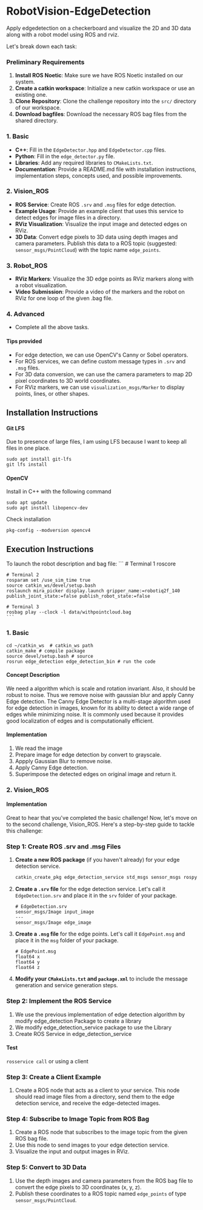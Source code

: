 # RobotVision-EdgeDetection
Apply edgedetection on a checkerboard and visualize the 2D and 3D data along with a robot model using ROS and rviz.

Let's break down each task:

### Preliminary Requirements
1. **Install ROS Noetic**: Make sure we have ROS Noetic installed on our system.
2. **Create a catkin workspace**: Initialize a new catkin workspace or use an existing one.
3. **Clone Repository**: Clone the challenge repository into the `src/` directory of our workspace.
4. **Download bagfiles**: Download the necessary ROS bag files from the shared directory.

### 1. Basic
- **C++**: Fill in the `EdgeDetector.hpp` and `EdgeDetector.cpp` files.
- **Python**: Fill in the `edge_detector.py` file.
- **Libraries**: Add any required libraries to `CMakeLists.txt`.
- **Documentation**: Provide a README.md file with installation instructions, implementation steps, concepts used, and possible improvements.

### 2. Vision_ROS
- **ROS Service**: Create ROS `.srv` and `.msg` files for edge detection.
- **Example Usage**: Provide an example client that uses this service to detect edges for image files in a directory.
- **RViz Visualization**: Visualize the input image and detected edges on RViz.
- **3D Data**: Convert edge pixels to 3D data using depth images and camera parameters. Publish this data to a ROS topic (suggested: `sensor_msgs/PointCloud`) with the topic name `edge_points`.

### 3. Robot_ROS
- **RViz Markers**: Visualize the 3D edge points as RViz markers along with a robot visualization.
- **Video Submission**: Provide a video of the markers and the robot on RViz for one loop of the given .bag file.

### 4. Advanced
- Complete all the above tasks.

#### Tips provided
- For edge detection, we can use OpenCV's Canny or Sobel operators.
- For ROS services, we can define custom message types in `.srv` and `.msg` files.
- For 3D data conversion, we can use the camera parameters to map 2D pixel coordinates to 3D world coordinates.
- For RViz markers, we can use `visualization_msgs/Marker` to display points, lines, or other shapes.


## Installation Instructions

#### Git LFS 
Due to presence of large files, I am using LFS because I want to keep all files in one place.
```
sudo apt install git-lfs
git lfs install
```


#### OpenCV
Install in C++ with the following command
```
sudo apt update
sudo apt install libopencv-dev
```

Check installation
```
pkg-config --modversion opencv4
```

## Execution Instructions

To launch the robot description and bag file:
    ```
    # Terminal 1
    roscore

    # Terminal 2
    rosparam set /use_sim_time true
    source catkin_ws/devel/setup.bash
    roslaunch mira_picker display.launch gripper_name:=robotiq2f_140 publish_joint_state:=false publish_robot_state:=false

    # Terminal 3
    rosbag play --clock -l data/withpointcloud.bag
    ```

### 1. Basic

```
cd ~/catkin_ws  # catkin_ws path
catkin_make # compile package
source devel/setup.bash # source
rosrun edge_detection edge_detection_bin # run the code
```

#### Concept Description
We need a algorithm which is scale and rotation invariant. Also, it should be robust to noise.
Thus we remove noise with gaussian blur and apply Canny Edge detection. The Canny Edge Detector is a multi-stage algorithm used for edge detection in images, 
known for its ability to detect a wide range of edges while minimizing noise. It is commonly used because it provides good localization of edges and is computationally efficient.

#### Implementation 
1. We read the image
2. Prepare image for edge detection by convert to grayscale.
3. Appply Gaussian Blur to remove noise.
4. Apply Canny Edge detection.
5. Superimpose the detected edges on original image and return it.

###  2. Vision_ROS

#### Implementation
<!-- 1. Create a new ROS package called  'edge_detection_service'

catkin_create_pkg edge_detection_service std_msgs sensor_msgs rospy roscpp -->

Great to hear that you've completed the basic challenge! Now, let's move on to the second challenge, Vision_ROS. Here's a step-by-step guide to tackle this challenge:

### Step 1: Create ROS .srv and .msg Files

1. **Create a new ROS package** (if you haven't already) for your edge detection service.
    ```bash
    catkin_create_pkg edge_detection_service std_msgs sensor_msgs rospy roscpp
    ```

2. **Create a `.srv` file** for the edge detection service. Let's call it `EdgeDetection.srv` and place it in the `srv` folder of your package.
    ```
    # EdgeDetection.srv
    sensor_msgs/Image input_image
    ---
    sensor_msgs/Image edge_image
    ```

3. **Create a `.msg` file** for the edge points. Let's call it `EdgePoint.msg` and place it in the `msg` folder of your package.
    ```
    # EdgePoint.msg
    float64 x
    float64 y
    float64 z
    ```

4. **Modify your `CMakeLists.txt` and `package.xml`** to include the message generation and service generation steps.

### Step 2: Implement the ROS Service

1. We use the previous implementation of edge detection algorithm by modify edge_detection Package to create a library
2. We modify edge_detection_service package to use the Library
3. Create ROS Service in edge_detection_service
<!-- 1. Implement the ROS service in C++ or Python that uses your edge detection algorithm. Use the `.srv` file you created for defining the service type. -->

#### Test
`rosservice call` or using a client


### Step 3: Create a Client Example

1. Create a ROS node that acts as a client to your service. This node should read image files from a directory, send them to the edge detection service, and receive the edge-detected images.

### Step 4: Subscribe to Image Topic from ROS Bag

1. Create a ROS node that subscribes to the image topic from the given ROS bag file.
2. Use this node to send images to your edge detection service.
3. Visualize the input and output images in RViz.

### Step 5: Convert to 3D Data

1. Use the depth images and camera parameters from the ROS bag file to convert the edge pixels to 3D coordinates (x, y, z).
2. Publish these coordinates to a ROS topic named `edge_points` of type `sensor_msgs/PointCloud`.
